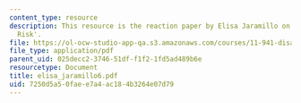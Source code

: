 ```yaml
---
content_type: resource
description: This resource is the reaction paper by Elisa Jaramillo on the topic 'Transboundary
  Risk'.
file: https://ol-ocw-studio-app-qa.s3.amazonaws.com/courses/11-941-disaster-vulnerability-and-resilience-spring-2005/7250d5a50faee7a4ac184b3264e07d79_elisa_jaramillo6.pdf
file_type: application/pdf
parent_uid: 025decc2-3746-51df-f1f2-1fd5ad489b6e
resourcetype: Document
title: elisa_jaramillo6.pdf
uid: 7250d5a5-0fae-e7a4-ac18-4b3264e07d79
---
```

